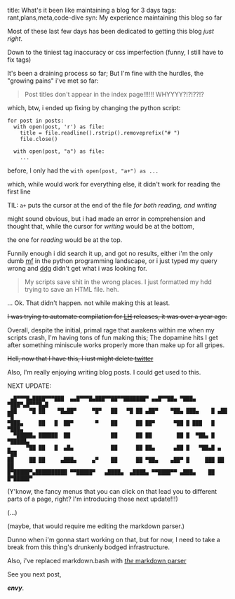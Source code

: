 title: What's it been like maintaining a blog for 3 days
tags: rant,plans,meta,code-dive
syn: My experience maintaining this blog so far

Most of these last few days has been dedicated to getting this blog _just right_.

Down to the tiniest tag inaccuracy or css imperfection (funny, I still have to fix tags)

It's been a draining process so far; But I'm fine with the hurdles, the "growing pains" i've met so far:

> Post titles don't appear in the index page!!!!!!
> WHYYYY?!?!??!?

which, btw, i ended up fixing by changing the python script:

```
for post in posts:
  with open(post, 'r') as file:
    title = file.readline().rstrip().removeprefix("# ")
    file.close()
      
  with open(post, "a") as file:
    ...
```

before, I only had the `with open(post, "a+") as ...`

which, while would work for everything else, it didn't work for reading the first line

TIL: `a+` puts the cursor at the end of the file *for both reading, and writing*

might sound obvious, but i had made an error in comprehension and thought that, while the cursor for _writing_ would be at the bottom,

the one for _reading_ would be at the top.

Funnily enough i did search it up, and got no results, either i'm the only dumb [mf](https://en.wikipedia.org/wiki/Motherfucker) in the python programming landscape, or i just typed my query wrong and [ddg](https://duckduckgo.com/) didn't get what i was looking for.

> My scripts save shit in the wrong places.
> I just formatted my hdd trying to save an HTML file. heh.

... Ok. That didn't happen. not while making this at least.

~~I was trying to automate compilation for [LH](https://envyniv.github.io/Project-Hope) releases, it was over a year ago.~~

Overall, despite the initial, primal rage that awakens within me when my scripts crash, I'm having tons of fun making this; The dopamine hits I get after something miniscule works properly more than make up for all gripes.

~~Hell, now that I have this, I iust might delete [twitter](https://twitter.com/domi_turnell)~~

Also, I'm really enjoying writing blog posts. I could get used to this.

NEXT UPDATE:

```                                                                      
 ▄█▀▀▀█▄████▀▀▀███  ▄▄█▀▀▀█▄███▀▀██▀▀███████▀ ▄▄█▀▀██▄ ▀███▄   ▀███▀▄█▀▀▀█▄█
▄██    ▀█ ██    ▀█▄██▀     ▀█▀   ██   ▀█ ██ ▄██▀    ▀██▄ ███▄    █ ▄██    ▀█
▀███▄     ██   █  ██▀       ▀    ██      ██ ██▀      ▀██ █ ███   █ ▀███▄    
  ▀█████▄ ██████  ██             ██      ██ ██        ██ █  ▀██▄ █   ▀█████▄
▄     ▀██ ██   █  ▄█▄            ██      ██ ██▄      ▄██ █   ▀██▄█ ▄     ▀██
██     ██ ██     ▄███▄     ▄▀    ██      ██ ▀██▄    ▄██▀ █     ███ ██     ██
█▀█████▀▄██████████ ▀▀█████▀   ▄████▄  ▄████▄ ▀▀████▀▀ ▄███▄    ██ █▀█████▀ 
```
                                                                            
(Y'know, the fancy menus that you can click on that lead you to different parts of a page, right? I'm introducing those next update!!!)


(...)


(maybe, that would require me editing the markdown parser.)

Dunno when i'm gonna start working on that, but for now, I need to take a break from this thing's drunkenly bodged infrastructure.


Also, i've replaced markdown.bash with [_the_ markdown parser](https://daringfireball.net/projects/markdown/)

See you next post,

***envy***.